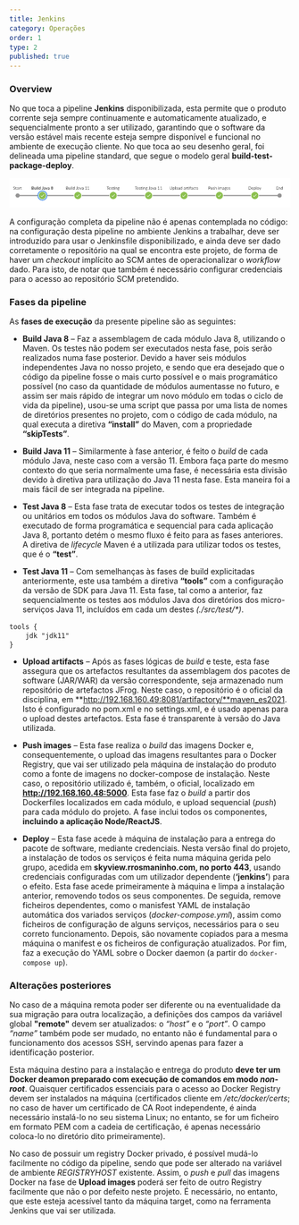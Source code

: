 ```yaml
---
title: Jenkins
category: Operações
order: 1
type: 2
published: true
---
```


### Overview

No que toca a pipeline **Jenkins** disponibilizada, esta permite que o produto corrente seja sempre continuamente e automaticamente atualizado, e sequencialmente pronto a ser utilizado, garantindo que o software da versão estável mais recente esteja sempre disponível e funcional no ambiente de execução cliente. No que toca ao seu desenho geral, foi delineada uma pipeline standard, que segue o modelo geral **build-test-package-deploy**.

![pipeline-jenkins-ov](/images/spec/es_pipeline_overview.PNG?raw=true "Pipeline Jenkins Overview")

A configuração completa da pipeline não é apenas contemplada no código: na configuração desta pipeline no ambiente Jenkins a trabalhar, deve ser introduzido para usar o Jenkinsfile disponibilizado, e ainda deve ser dado corretamente o repositório na qual se encontra este projeto, de forma de haver um *checkout* implícito ao SCM antes de operacionalizar o *workflow* dado. Para isto, de notar que também é necessário configurar credenciais para o acesso ao repositório SCM pretendido.

### Fases da pipeline

As **fases de execução** da presente pipeline são as seguintes:

- **Build Java 8** – Faz a assemblagem de cada módulo Java 8, utilizando o Maven. Os testes não podem ser executados nesta fase, pois serão realizados numa fase posterior. Devido a haver seis módulos independentes Java no nosso projeto, e sendo que era desejado que o código da pipeline fosse o mais curto possível e o mais programático possível (no caso da quantidade de módulos aumentasse no futuro, e assim ser mais rápido de integrar um novo módulo em todas o ciclo de vida da pipeline), usou-se uma script que passa por uma lista de nomes de diretórios presentes no projeto, com o código de cada módulo, na qual executa a diretiva **“install”** do Maven, com a propriedade **“skipTests”**.

- **Build Java 11** – Similarmente à fase anterior, é feito o *build* de cada módulo Java, neste caso com a versão 11. Embora faça parte do mesmo contexto do que seria normalmente uma fase, é necessária esta divisão devido à diretiva para utilização do Java 11 nesta fase. Esta maneira foi a mais fácil de ser integrada na pipeline.

- **Test Java 8** – Esta fase trata de executar todos os testes de integração ou unitários em todos os módulos Java do software. Também é executado de forma programática e sequencial para cada aplicação Java 8, portanto detém o mesmo fluxo é feito para as fases anteriores. A diretiva de *lifecycle* Maven é a utilizada para utilizar todos os testes, que é o **“test”**. 

- **Test Java 11** – Com semelhanças às fases de build explicitadas anteriormente, este usa também a diretiva **“tools”** com a configuração da versão de SDK para Java 11. Esta fase, tal como a anterior, faz sequencialmente os testes aos módulos Java dos diretórios dos micro-serviços Java 11, incluídos em cada um destes *(./src/test/\*)*.
```
tools {
    jdk "jdk11"
}
```

- **Upload artifacts** – Após as fases lógicas de *build* e teste, esta fase assegura que os artefactos resultantes da assemblagem dos pacotes de software (JAR/WAR) da versão correspondente, seja armazenado num repositório de artefactos JFrog. Neste caso, o repositório é o oficial da disciplina, em **http://192.168.160.49:8081/artifactory/**maven_es2021. Isto é configurado no pom.xml e no settings.xml, e é usado apenas para o upload destes artefactos. Esta fase é transparente à versão do Java utilizada.

- **Push images** – Esta fase realiza o *build* das imagens Docker e, consequentemente, o upload das imagens resultantes para o Docker Registry, que vai ser utilizado pela máquina de instalação do produto como a fonte de imagens no docker-compose de instalação. Neste caso, o repositório utilizado é, também, o oficial, localizado em **http://192.168.160.48:5000**. Esta fase faz o *build* a partir dos Dockerfiles localizados em cada módulo, e upload sequencial (*push*) para cada módulo do projeto. A fase inclui todos os componentes, **incluindo a aplicação Node/ReactJS**.

- **Deploy** – Esta fase acede à máquina de instalação para a entrega do pacote de software, mediante credenciais. Nesta versão final do projeto, a instalação de todos os serviços é feita numa máquina gerida pelo grupo, acedida em **skyview.rrosmaninho.com, no porto 443**, usando credenciais configuradas com um utilizador dependente (**‘jenkins’**) para o efeito. 
Esta fase acede primeiramente à máquina e limpa a instalação anterior, removendo todos os seus componentes. De seguida, remove ficheiros dependentes, como o manisfest YAML de instalação automática dos variados serviços (*docker-compose.yml*), assim como ficheiros de configuração de alguns serviços, necessários para o seu correto funcionamento. Depois, são novamente copiados para a mesma máquina o manifest e os ficheiros de configuração atualizados. Por fim, faz a execução do YAML sobre o Docker daemon (a partir do ```docker-compose up```).

### Alterações posteriores

No caso de a máquina remota poder ser diferente ou na eventualidade da sua migração para outra localização, a definições dos campos da variável global **"remote"** devem ser atualizados: o *“host”* e o *“port”*. O campo *“name”* também pode ser mudado, no entanto não é fundamental para o funcionamento dos acessos SSH, servindo apenas para fazer a identificação posterior. 

Esta máquina destino para a instalação e entrega do produto **deve ter um Docker deamon preparado com execução de comandos em modo *non-root***. Quaisquer certificados essenciais para o acesso ao Docker Registry devem ser instalados na máquina (certificados cliente em */etc/docker/certs*; no caso de haver um certificado de CA Root independente, é ainda necessário instalá-lo no seu sistema Linux; no entanto, se for um ficheiro em formato PEM com a cadeia de certificação, é apenas necessário coloca-lo no diretório dito primeiramente).

No caso de possuir um registry Docker privado, é possível mudá-lo facilmente no código da pipeline, sendo que pode ser alterado na variável de ambiente *REGISTRYHOST* existente. Assim, o *push* e *pull* das imagens Docker na fase de **Upload images** poderá ser feito de outro Registry facilmente que não o por defeito neste projeto. É necessário, no entanto, que este esteja acessível tanto da máquina target, como na ferramenta Jenkins que vai ser utilizada.
